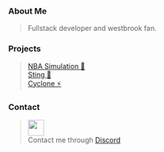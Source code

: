 ### About Me
> Fullstack developer and westbrook fan.<br>

### Projects

> <a href="https://github.com/System32-Dev/NBA-SimLeague">NBA Simulation 🏀</a> <br>
> <a href="https://github.com/AstralServices/Sting/">Sting 🐝</a> <br>
> <a href="https://github.com/NebulaServices/cyclone2">Cyclone ⚡</a> <br>

### Contact

> <img width="32px" height="32px" src="https://th.bing.com/th/id/OIP.GbVZegtyQj0nhTkQROgIdgHaHa?pid=ImgDet&rs=1" style="display: flex; align-items: center;"> Contact me through <a href="https://discord.com/users/934902965435772938">Discord</a>
